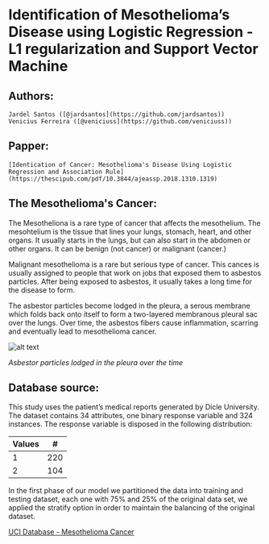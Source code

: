 # Identification of Mesothelioma’s Disease using Logistic Regression - L1 regularization and Support Vector Machine

## **Authors**: 
	Jardel Santos ([@jardsantos](https://github.com/jardsantos))
	Venicius Ferreira ([@veniciuss](https://github.com/veniciuss))
	
## **Papper**:
	[Identication of Cancer: Mesothelioma's Disease Using Logistic Regression and Association Rule](https://thescipub.com/pdf/10.3844/ajeassp.2018.1310.1319)
	
## **The Mesothelioma's Cancer**:

The Mesotheliona is a rare type of cancer that affects the mesothelium. The mesohtelium is the tissue that lines your lungs, stomach, heart, and other organs. It usually starts in the lungs, but can also start in the abdomen or other organs. It can be benign (not cancer) or malignant (cancer.)

Malignant mesothelioma is a rare but serious type of cancer. This cances is usually assigned to people that work on jobs that exposed them to asbestos particles. After being exposed to asbestos, it usually takes a long time for the disease to form.

The asbestor particles become lodged in the pleura, a serous membrane which folds back onto itself to form a two-layered membranous pleural sac over the lungs. Over time, the asbestos fibers cause inflammation, scarring and eventually lead to mesothelioma cancer.

![alt text](https://www.asbestos.com/wp-content/uploads/xlungs-3.jpg.pagespeed.ic.5dJqbXyZGz.webp)

*Asbestor particles lodged in the pleura over the time*

## **Database source**:	
This study uses the patient’s medical reports generated by Dicle University. The dataset contains 34 attributes, one binary response variable and 324 instances. The response variable is disposed in the following distribution:

| Values  | # |
| ------------- | ------------- |
| 1  | 220 |
| 2  | 104 |

In the first phase of our model we partitioned the data into training and testing dataset, each one with 75% and 25% of the original data set, we applied the stratify option in order to maintain the balancing of the original dataset.

[UCI Database - Mesothelioma Cancer](https://archive.ics.uci.edu/ml/machine-learning-databases/00351/Mesothelioma%20data%20set.xlsx)

